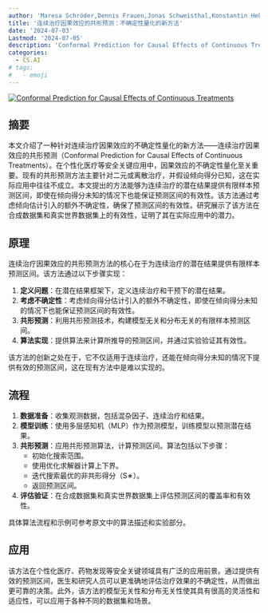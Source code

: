 ```yaml
---
author: 'Maresa Schröder,Dennis Frauen,Jonas Schweisthal,Konstantin Heß,Valentyn Melnychuk,Stefan Feuerriegel'
title: '连续治疗因果效应的共形预测：不确定性量化的新方法'
date: '2024-07-03'
Lastmod: '2024-07-05'
description: 'Conformal Prediction for Causal Effects of Continuous Treatments'
categories:
  - CS.AI
# tags:
#   - emoji
---
```


[![Conformal Prediction for Causal Effects of Continuous Treatments](https://arxiv-research-1301205113.cos.ap-guangzhou.myqcloud.com/images/2407.03094v1.pdf_0.jpg)](https://arxiv.org/abs/2407.03094v1)

## 摘要

本文介绍了一种针对连续治疗因果效应的不确定性量化的新方法——连续治疗因果效应的共形预测（Conformal Prediction for Causal Effects of Continuous Treatments）。在个性化医疗等安全关键应用中，因果效应的不确定性量化至关重要。现有的共形预测方法主要针对二元或离散治疗，并假设倾向得分已知，这在实际应用中往往不成立。本文提出的方法能够为连续治疗的潜在结果提供有限样本预测区间，即使在倾向得分未知的情况下也能保证预测区间的有效性。该方法通过考虑倾向估计引入的额外不确定性，确保了预测区间的有效性。研究展示了该方法在合成数据集和真实世界数据集上的有效性，证明了其在实际应用中的潜力。<!--more-->

## 原理

连续治疗因果效应的共形预测方法的核心在于为连续治疗的潜在结果提供有限样本预测区间。该方法通过以下步骤实现：
1. **定义问题**：在潜在结果框架下，定义连续治疗和干预下的潜在结果。
2. **考虑不确定性**：考虑倾向得分估计引入的额外不确定性，即使在倾向得分未知的情况下也能保证预测区间的有效性。
3. **共形预测**：利用共形预测技术，构建模型无关和分布无关的有限样本预测区间。
4. **算法实现**：提供算法来计算所推导的预测区间，并通过实验验证其有效性。

该方法的创新之处在于，它不仅适用于连续治疗，还能在倾向得分未知的情况下提供有效的预测区间，这在现有方法中是难以实现的。

## 流程

1. **数据准备**：收集观测数据，包括混杂因子、连续治疗和结果。
2. **模型训练**：使用多层感知机（MLP）作为预测模型，训练模型以预测潜在结果。
3. **共形预测**：应用共形预测算法，计算预测区间。算法包括以下步骤：
   - 初始化搜索范围。
   - 使用优化求解器计算上下界。
   - 迭代搜索最优的非共形得分（S∗）。
   - 返回预测区间。
4. **评估验证**：在合成数据集和真实世界数据集上评估预测区间的覆盖率和有效性。

具体算法流程和示例可参考原文中的算法描述和实验部分。

## 应用

该方法在个性化医疗、药物发现等安全关键领域具有广泛的应用前景。通过提供有效的预测区间，医生和研究人员可以更准确地评估治疗效果的不确定性，从而做出更可靠的决策。此外，该方法的模型无关性和分布无关性使其具有很高的灵活性和适应性，可以应用于各种不同的数据集和场景。